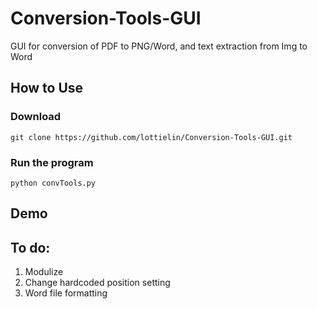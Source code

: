 # Conversion-Tools-GUI
GUI for conversion of PDF to PNG/Word, and text extraction from Img to Word

## How to Use
### Download
```
git clone https://github.com/lottielin/Conversion-Tools-GUI.git
```
### Run the program
```
python convTools.py
```

## Demo


## To do:
1. Modulize
2. Change hardcoded position setting
3. Word file formatting
